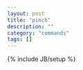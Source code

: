 ```yaml
---
layout: post
title: "pinch"
description: ""
category: "commands"
tags: []
---
```

{% include JB/setup %}

